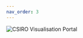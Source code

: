 ```yaml
---
nav_order: 3
---
```

![CSIRO Visualisation Portal](/assets/images/products/CSIRO-vis-portal-400x359.jpg "CSIRO Visualisation Portal")